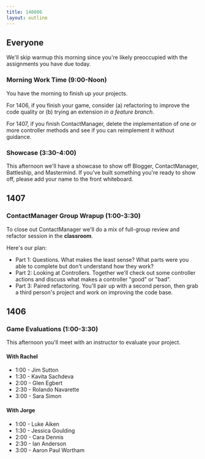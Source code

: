 ```yaml
---
title: 140806
layout: outline
---
```


## Everyone

We'll skip warmup this morning since you're likely
preoccupied with the assignments you have due today.

### Morning Work Time (9:00-Noon)

You have the morning to finish up your projects.

For 1406, if you finish your game, consider (a)
refactoring to improve the code quality or (b) trying
an extension *in a feature branch*.

For 1407, if you finish ContactManager, delete the
implementation of one or more controller methods and
see if you can reimplement it without guidance.

### Showcase (3:30-4:00)

This afternoon we'll have a showcase to show off Blogger,
ContactManager, Battleship, and Mastermind. If you've
built something you're ready to show off, please add your
name to the front whiteboard.

## 1407

### ContactManager Group Wrapup (1:00-3:30)

To close out ContactManager we'll do a mix of full-group review
and refactor session in the **classroom**.

Here's our plan:

* Part 1: Questions. What makes the least sense? What parts were
you able to complete but don't understand how they work?
* Part 2: Looking at Controllers. Together we'll check
out some controller actions and discuss what makes a controller
"good" or "bad".
* Part 3: Paired refactoring. You'll pair up with a second person,
then grab a third person's project and work on improving the
code base.

## 1406

### Game Evaluations (1:00-3:30)

This afternoon you'll meet with an instructor to evaluate
your project.

#### With Rachel

* 1:00 - Jim Sutton
* 1:30 - Kavita Sachdeva
* 2:00 - Glen Egbert
* 2:30 - Rolando Navarette
* 3:00 - Sara Simon

#### With Jorge

* 1:00 - Luke Aiken
* 1:30 - Jessica Goulding
* 2:00 - Cara Dennis
* 2:30 - Ian Anderson
* 3:00 - Aaron Paul Wortham
